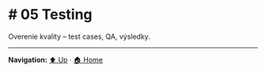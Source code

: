 # # 05 Testing

Overenie kvality – test cases, QA, výsledky.

---
**Navigation:** [⬆️ Up](../index.md) · [🏠 Home](../index.md)
